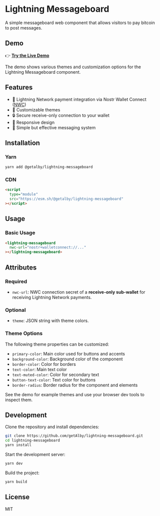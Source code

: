 # Lightning Messageboard

A simple messageboard web component that allows visitors to pay bitcoin to post messages.

## Demo

👉 **[Try the Live Demo](https://getalby.github.io/lightning-messageboard/demo.html)**

The demo shows various themes and customization options for the Lightning Messageboard component.

## Features

- 💸 Lightning Network payment integration via Nostr Wallet Connect ([NWC](https://nwc.dev))
- 🎨 Customizable themes
- 🔒 Secure receive-only connection to your wallet
- 📱 Responsive design
- 💬 Simple but effective messaging system

## Installation

### Yarn

```bash
yarn add @getalby/lightning-messageboard
```

### CDN

```html
<script
  type="module"
  src="https://esm.sh/@getalby/lightning-messageboard"
></script>
```

## Usage

### Basic Usage

```html
<lightning-messageboard
  nwc-url="nostr+walletconnect://..."
></lightning-messageboard>
```

## Attributes

### Required

- `nwc-url`: NWC connection secret of a **receive-only sub-wallet** for receiving Lightning Network payments.

### Optional

- `theme`: JSON string with theme colors.

### Theme Options

The following theme properties can be customized:

- `primary-color`: Main color used for buttons and accents
- `background-color`: Background color of the component
- `border-color`: Color for borders
- `text-color`: Main text color
- `text-muted-color`: Color for secondary text
- `button-text-color`: Text color for buttons
- `border-radius`: Border radius for the component and elements

See the demo for example themes and use your browser dev tools to inspect them.

## Development

Clone the repository and install dependencies:

```bash
git clone https://github.com/getAlby/lightning-messageboard.git
cd lightning-messageboard
yarn install
```

Start the development server:

```bash
yarn dev
```

Build the project:

```bash
yarn build
```

## License

MIT
